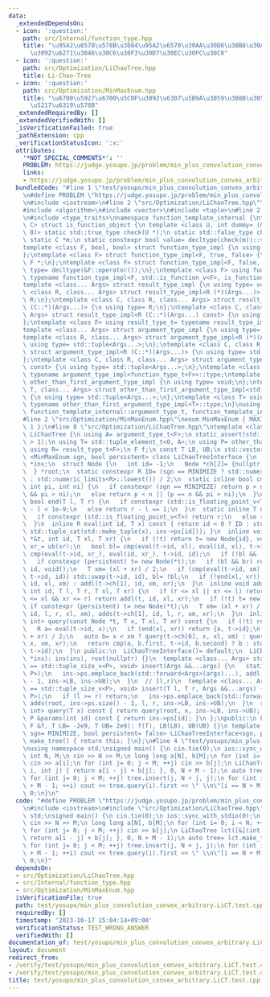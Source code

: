 ```yaml
---
data:
  _extendedDependsOn:
  - icon: ':question:'
    path: src/Internal/function_type.hpp
    title: "\u95A2\u6570\u578B\u3084\u95A2\u6570\u30AA\u30D6\u30B8\u30A7\u30AF\u30C8\
      \u3092\u6271\u3046\u30C6\u30F3\u30D7\u30EC\u30FC\u30C8"
  - icon: ':question:'
    path: src/Optimization/LiChaoTree.hpp
    title: Li-Chao-Tree
  - icon: ':question:'
    path: src/Optimization/MinMaxEnum.hpp
    title: "\u6700\u5927\u6700\u5C0F\u3092\u6307\u5B9A\u3059\u308B\u305F\u3081\u306E\
      \u5217\u6319\u578B"
  _extendedRequiredBy: []
  _extendedVerifiedWith: []
  _isVerificationFailed: true
  _pathExtension: cpp
  _verificationStatusIcon: ':x:'
  attributes:
    '*NOT_SPECIAL_COMMENTS*': ''
    PROBLEM: https://judge.yosupo.jp/problem/min_plus_convolution_convex_arbitrary
    links:
    - https://judge.yosupo.jp/problem/min_plus_convolution_convex_arbitrary
  bundledCode: "#line 1 \"test/yosupo/min_plus_convolution_convex_arbitrary.LiCT.test.cpp\"\
    \n#define PROBLEM \"https://judge.yosupo.jp/problem/min_plus_convolution_convex_arbitrary\"\
    \n#include <iostream>\n#line 2 \"src/Optimization/LiChaoTree.hpp\"\n#include <limits>\n\
    #include <algorithm>\n#include <vector>\n#include <tuple>\n#line 2 \"src/Internal/function_type.hpp\"\
    \n#include <type_traits>\nnamespace function_template_internal {\ntemplate <class\
    \ C> struct is_function_object {\n template <class U, int dummy= (&U::operator(),\
    \ 0)> static std::true_type check(U *);\n static std::false_type check(...);\n\
    \ static C *m;\n static constexpr bool value= decltype(check(m))::value;\n};\n\
    template <class F, bool, bool> struct function_type_impl {\n using type= void;\n\
    };\ntemplate <class F> struct function_type_impl<F, true, false> {\n using type=\
    \ F *;\n};\ntemplate <class F> struct function_type_impl<F, false, true> {\n using\
    \ type= decltype(&F::operator());\n};\ntemplate <class F> using function_type_t=\
    \ typename function_type_impl<F, std::is_function_v<F>, is_function_object<F>::value>::type;\n\
    template <class... Args> struct result_type_impl {\n using type= void;\n};\ntemplate\
    \ <class R, class... Args> struct result_type_impl<R (*)(Args...)> {\n using type=\
    \ R;\n};\ntemplate <class C, class R, class... Args> struct result_type_impl<R\
    \ (C::*)(Args...)> {\n using type= R;\n};\ntemplate <class C, class R, class...\
    \ Args> struct result_type_impl<R (C::*)(Args...) const> {\n using type= R;\n\
    };\ntemplate <class F> using result_type_t= typename result_type_impl<function_type_t<F>>::type;\n\
    template <class... Args> struct argument_type_impl {\n using type= void;\n};\n\
    template <class R, class... Args> struct argument_type_impl<R (*)(Args...)> {\n\
    \ using type= std::tuple<Args...>;\n};\ntemplate <class C, class R, class... Args>\
    \ struct argument_type_impl<R (C::*)(Args...)> {\n using type= std::tuple<Args...>;\n\
    };\ntemplate <class C, class R, class... Args> struct argument_type_impl<R (C::*)(Args...)\
    \ const> {\n using type= std::tuple<Args...>;\n};\ntemplate <class F> using argument_type_t=\
    \ typename argument_type_impl<function_type_t<F>>::type;\ntemplate <class T> struct\
    \ other_than_first_argument_type_impl {\n using type= void;\n};\ntemplate <class\
    \ T, class... Args> struct other_than_first_argument_type_impl<std::tuple<T, Args...>>\
    \ {\n using type= std::tuple<Args...>;\n};\ntemplate <class T> using other_than_first_argument_type_t=\
    \ typename other_than_first_argument_type_impl<T>::type;\n}\nusing function_template_internal::result_type_t,\
    \ function_template_internal::argument_type_t, function_template_internal::other_than_first_argument_type_t;\n\
    #line 2 \"src/Optimization/MinMaxEnum.hpp\"\nenum MinMaxEnum { MAXIMIZE= -1, MINIMIZE=\
    \ 1 };\n#line 8 \"src/Optimization/LiChaoTree.hpp\"\ntemplate <class F> class\
    \ LiChaoTree {\n using A= argument_type_t<F>;\n static_assert(std::tuple_size_v<A>\
    \ > 1);\n using T= std::tuple_element_t<0, A>;\n using P= other_than_first_argument_type_t<A>;\n\
    \ using R= result_type_t<F>;\n F f;\n const T LB, UB;\n std::vector<P> ps;\n template\
    \ <MinMaxEnum sgn, bool persistent> class LiChaoTreeInterface {\n  LiChaoTree\
    \ *ins;\n  struct Node {\n   int id= -1;\n   Node *ch[2]= {nullptr, nullptr};\n\
    \  } *root;\n  static constexpr R ID= (sgn == MINIMIZE ? std::numeric_limits<R>::max()\
    \ : std::numeric_limits<R>::lowest()) / 2;\n  static inline bool cmp(R p, R n,\
    \ int pi, int ni) {\n   if constexpr (sgn == MINIMIZE) return p > n || (p == n\
    \ && pi > ni);\n   else return p < n || (p == n && pi > ni);\n  }\n  static inline\
    \ bool end(T l, T r) {\n   if constexpr (std::is_floating_point_v<T>) return r\
    \ - l < 1e-9;\n   else return r - l == 1;\n  }\n  static inline T ub(T r) {\n\
    \   if constexpr (std::is_floating_point_v<T>) return r;\n   else return r - 1;\n\
    \  }\n  inline R eval(int id, T x) const { return id < 0 ? ID : std::apply(ins->f,\
    \ std::tuple_cat(std::make_tuple(x), ins->ps[id])); }\n  inline void addl(Node\
    \ *&t, int id, T xl, T xr) {\n   if (!t) return t= new Node{id}, void();\n   T\
    \ xr_= ub(xr);\n   bool bl= cmp(eval(t->id, xl), eval(id, xl), t->id, id), br=\
    \ cmp(eval(t->id, xr_), eval(id, xr_), t->id, id);\n   if (!bl && !br) return;\n\
    \   if constexpr (persistent) t= new Node(*t);\n   if (bl && br) return t->id=\
    \ id, void();\n   T xm= (xl + xr) / 2;\n   if (cmp(eval(t->id, xm), eval(id, xm),\
    \ t->id, id)) std::swap(t->id, id), bl= !bl;\n   if (!end(xl, xr)) bl ? addl(t->ch[0],\
    \ id, xl, xm) : addl(t->ch[1], id, xm, xr);\n  }\n  inline void adds(Node *&t,\
    \ int id, T l, T r, T xl, T xr) {\n   if (r <= xl || xr <= l) return;\n   if (l\
    \ <= xl && xr <= r) return addl(t, id, xl, xr);\n   if (!t) t= new Node;\n   else\
    \ if constexpr (persistent) t= new Node(*t);\n   T xm= (xl + xr) / 2;\n   adds(t->ch[0],\
    \ id, l, r, xl, xm), adds(t->ch[1], id, l, r, xm, xr);\n  }\n  inline std::pair<R,\
    \ int> query(const Node *t, T x, T xl, T xr) const {\n   if (!t) return {ID, -1};\n\
    \   R a= eval(t->id, x);\n   if (end(xl, xr)) return {a, t->id};\n   T xm= (xl\
    \ + xr) / 2;\n   auto b= x < xm ? query(t->ch[0], x, xl, xm) : query(t->ch[1],\
    \ x, xm, xr);\n   return cmp(a, b.first, t->id, b.second) ? b : std::make_pair(a,\
    \ t->id);\n  }\n public:\n  LiChaoTreeInterface()= default;\n  LiChaoTreeInterface(LiChaoTree\
    \ *ins): ins(ins), root(nullptr) {}\n  template <class... Args> std::enable_if_t<sizeof...(Args)\
    \ == std::tuple_size_v<P>, void> insert(Args &&...args) {\n   static_assert(std::is_convertible_v<std::tuple<Args...>,\
    \ P>);\n   ins->ps.emplace_back(std::forward<Args>(args)...), addl(root, ins->ps.size()\
    \ - 1, ins->LB, ins->UB);\n  }\n  // [l,r)\n  template <class... Args> std::enable_if_t<sizeof...(Args)\
    \ == std::tuple_size_v<P>, void> insert(T l, T r, Args &&...args) {\n   static_assert(std::is_convertible_v<std::tuple<Args...>,\
    \ P>);\n   if (l >= r) return;\n   ins->ps.emplace_back(std::forward<Args>(args)...),\
    \ adds(root, ins->ps.size() - 1, l, r, ins->LB, ins->UB);\n  }\n  std::pair<R,\
    \ int> query(T x) const { return query(root, x, ins->LB, ins->UB); }\n  const\
    \ P &params(int id) const { return ins->ps[id]; }\n };\npublic:\n LiChaoTree(const\
    \ F &f, T LB= -2e9, T UB= 2e9): f(f), LB(LB), UB(UB) {}\n template <MinMaxEnum\
    \ sgn= MINIMIZE, bool persistent= false> LiChaoTreeInterface<sgn, persistent>\
    \ make_tree() { return this; }\n};\n#line 4 \"test/yosupo/min_plus_convolution_convex_arbitrary.LiCT.test.cpp\"\
    \nusing namespace std;\nsigned main() {\n cin.tie(0);\n ios::sync_with_stdio(0);\n\
    \ int N, M;\n cin >> N >> M;\n long long a[N], b[M];\n for (int i= 0; i < N; ++i)\
    \ cin >> a[i];\n for (int j= 0; j < M; ++j) cin >> b[j];\n LiChaoTree lct([&](int\
    \ i, int j) { return a[i - j] + b[j]; }, 0, N + M - 1);\n auto tree= lct.make_tree<MINIMIZE>();\n\
    \ for (int j= 0; j < M; ++j) tree.insert(j, N + j, j);\n for (int i= 0; i < N\
    \ + M - 1; ++i) cout << tree.query(i).first << \" \\n\"[i == N + M - 2];\n return\
    \ 0;\n}\n"
  code: "#define PROBLEM \"https://judge.yosupo.jp/problem/min_plus_convolution_convex_arbitrary\"\
    \n#include <iostream>\n#include \"src/Optimization/LiChaoTree.hpp\"\nusing namespace\
    \ std;\nsigned main() {\n cin.tie(0);\n ios::sync_with_stdio(0);\n int N, M;\n\
    \ cin >> N >> M;\n long long a[N], b[M];\n for (int i= 0; i < N; ++i) cin >> a[i];\n\
    \ for (int j= 0; j < M; ++j) cin >> b[j];\n LiChaoTree lct([&](int i, int j) {\
    \ return a[i - j] + b[j]; }, 0, N + M - 1);\n auto tree= lct.make_tree<MINIMIZE>();\n\
    \ for (int j= 0; j < M; ++j) tree.insert(j, N + j, j);\n for (int i= 0; i < N\
    \ + M - 1; ++i) cout << tree.query(i).first << \" \\n\"[i == N + M - 2];\n return\
    \ 0;\n}"
  dependsOn:
  - src/Optimization/LiChaoTree.hpp
  - src/Internal/function_type.hpp
  - src/Optimization/MinMaxEnum.hpp
  isVerificationFile: true
  path: test/yosupo/min_plus_convolution_convex_arbitrary.LiCT.test.cpp
  requiredBy: []
  timestamp: '2023-10-17 15:04:14+09:00'
  verificationStatus: TEST_WRONG_ANSWER
  verifiedWith: []
documentation_of: test/yosupo/min_plus_convolution_convex_arbitrary.LiCT.test.cpp
layout: document
redirect_from:
- /verify/test/yosupo/min_plus_convolution_convex_arbitrary.LiCT.test.cpp
- /verify/test/yosupo/min_plus_convolution_convex_arbitrary.LiCT.test.cpp.html
title: test/yosupo/min_plus_convolution_convex_arbitrary.LiCT.test.cpp
---
```

